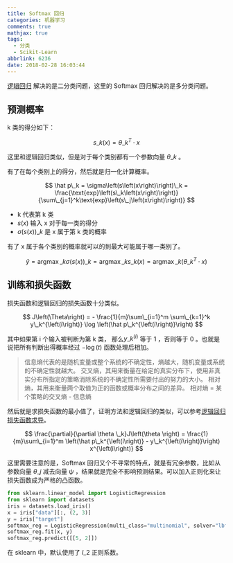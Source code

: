 ```yaml
---
title: Softmax 回归
categories: 机器学习
comments: true
mathjax: true
tags:
  - 分类
  - Scikit-Learn
abbrlink: 6236
date: 2018-02-28 16:03:44
---
```


[逻辑回归](/posts/60504/) 解决的是二分类问题，这里的 Softmax 回归解决的是多分类问题。

<!--more-->

## 预测概率

k 类的得分如下：

$$
s\_k\left(x\right) = \theta\_k^T\cdot x
$$

这里和逻辑回归类似，但是对于每个类别都有一个参数向量 $\theta\_k$ 。  

有了在每个类别上的得分，然后就是归一化计算概率。

$$
\hat p\_k = \sigma\left(s\left(x\right)\right)\_k = \frac{\text{exp}\left(s\_k\left(x\right)\right)}{\sum\_{j=1}^k\text{exp}\left(s\_j\left(x\right)\right)}
$$

- k 代表第 k 类
- $s\left(x\right)$ 输入 x 对于每一类的得分
- $\sigma\left(s\left(x\right)\right)\_k$ 是 x 属于第 k 类的概率

有了 x 属于各个类别的概率就可以的到最大可能属于哪一类别了。

$$
\hat y = \mathop{argmax}\_k \sigma\left(s\left(x\right)\right)\_k = \mathop{argmax}\_k s\_k\left(x\right) = \mathop{argmax}\_k \left(\theta\_k^T\cdot x\right)
$$

## 训练和损失函数

损失函数和逻辑回归的损失函数十分类似。

$$
J\left(\Theta\right) = - \frac{1}{m}\sum\_{i=1}^m \sum\_{k=1}^k y\_k^{\left(i\right)} \log \left(\hat p\_k^{\left(i\right)}\right)
$$

其中如果第 i 个输入被判断为第 k 类， 那么$y\_k^{\left(i\right)}$ 等于 1 ，否则等于 0 。也就是说把所有判断出得概率经过 $- \log\left(t\right)$ 函数处理后相加。

>信息熵代表的是随机变量或整个系统的不确定性，熵越大，随机变量或系统的不确定性就越大。
>交叉熵，其用来衡量在给定的真实分布下，使用非真实分布所指定的策略消除系统的不确定性所需要付出的努力的大小。
>相对熵，其用来衡量两个取值为正的函数或概率分布之间的差异。
>相对熵 = 某个策略的交叉熵 - 信息熵

然后就是求损失函数的最小值了，证明方法和逻辑回归的类似，可以参考[逻辑回归损失函数求导](/posts/60504/#训练和损失函数)。

$$
\frac{\partial}{\partial \theta \_k}J\left(\theta \right) = \frac{1}{m}\sum\_{i=1}^m \left(\hat p\_k^{\left(i\right)} - y\_k^{\left(i\right)}\right) x^{\left(i\right)}
$$

这里需要注意的是，Softmax 回归又个不寻常的特点，就是有冗余参数，比如从参数向量 $\theta\_j$ 减去向量 $\psi$ ，结果就是完全不影响预测结果。可以加入正则化来让损失函数成为严格的凸函数。

```python
from sklearn.linear_model import LogisticRegression
from sklearn import datasets
iris = datasets.load_iris()
x = iris["data"][:, (2, 3)]
y = iris["target"]
softmax_reg = LogisticRegression(multi_class="multinomial", solver="lbfgs", C=10)
softmax_reg.fit(x, y)
softmax_reg.predict([[5, 2]])
```

在 sklearn 中，默认使用了 $l\_2$ 正则系数。